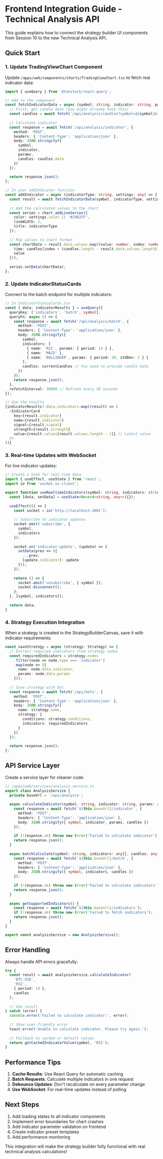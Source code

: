 # Frontend Integration Guide - Technical Analysis API

This guide explains how to connect the strategy builder UI components from Session 10 to the new Technical Analysis API.

## Quick Start

### 1. Update TradingViewChart Component

Update `/apps/web/components/charts/TradingViewChart.tsx` to fetch real indicator data:

```typescript
import { useQuery } from '@tanstack/react-query';

// Add to the component
const fetchIndicatorData = async (symbol: string, indicator: string, params: any) => {
  // First, get candle data (you might already have this)
  const candles = await fetch(`/api/analysis/candles?symbol=${symbol}&limit=100`).then(r => r.json());
  
  // Calculate indicator
  const response = await fetch('/api/analysis/indicator', {
    method: 'POST',
    headers: { 'Content-Type': 'application/json' },
    body: JSON.stringify({
      symbol,
      indicator,
      params,
      candles: candles.data
    })
  });
  
  return response.json();
};

// In your addIndicator function
const addIndicator = async (indicatorType: string, settings: any) => {
  const result = await fetchIndicatorData(symbol, indicatorType, settings);
  
  // Add the calculated values to the chart
  const series = chart.addLineSeries({
    color: settings.color || '#2962FF',
    lineWidth: 2,
    title: indicatorType
  });
  
  // Map values to chart format
  const chartData = result.data.values.map((value: number, index: number) => ({
    time: candles[index + (candles.length - result.data.values.length)].time,
    value
  }));
  
  series.setData(chartData);
};
```

### 2. Update IndicatorStatusCards

Connect to the batch endpoint for multiple indicators:

```typescript
// In IndicatorStatusCards.tsx
const { data: indicatorResults } = useQuery({
  queryKey: ['indicators', 'batch', symbol],
  queryFn: async () => {
    const response = await fetch('/api/analysis/batch', {
      method: 'POST',
      headers: { 'Content-Type': 'application/json' },
      body: JSON.stringify({
        symbol,
        indicators: [
          { name: 'RSI', params: { period: 14 } },
          { name: 'MACD' },
          { name: 'BOLLINGER', params: { period: 20, stdDev: 2 } }
        ],
        candles: currentCandles // You need to provide candle data
      })
    });
    return response.json();
  },
  refetchInterval: 30000 // Refresh every 30 seconds
});

// Use the results
{indicatorResults?.data.indicators.map((result) => (
  <IndicatorCard
    key={result.indicator}
    name={result.indicator}
    signal={result.signal}
    strength={result.strength}
    value={result.values[result.values.length - 1]} // Latest value
  />
))}
```

### 3. Real-time Updates with WebSocket

For live indicator updates:

```typescript
// Create a hook for real-time data
import { useEffect, useState } from 'react';
import io from 'socket.io-client';

export function useRealtimeIndicators(symbol: string, indicators: string[]) {
  const [data, setData] = useState<Record<string, any>>({});
  
  useEffect(() => {
    const socket = io('http://localhost:3001');
    
    // Subscribe to indicator updates
    socket.emit('subscribe', {
      symbol,
      indicators
    });
    
    socket.on('indicator-update', (update) => {
      setData(prev => ({
        ...prev,
        [update.indicator]: update
      }));
    });
    
    return () => {
      socket.emit('unsubscribe', { symbol });
      socket.disconnect();
    };
  }, [symbol, indicators]);
  
  return data;
}
```

### 4. Strategy Execution Integration

When a strategy is created in the StrategyBuilderCanvas, save it with indicator requirements:

```typescript
const saveStrategy = async (strategy: Strategy) => {
  // Extract required indicators from strategy nodes
  const requiredIndicators = strategy.nodes
    .filter(node => node.type === 'indicator')
    .map(node => ({
      name: node.data.indicator,
      params: node.data.params
    }));
  
  // Save strategy with bot
  const response = await fetch('/api/bots', {
    method: 'POST',
    headers: { 'Content-Type': 'application/json' },
    body: JSON.stringify({
      name: strategy.name,
      strategy: {
        conditions: strategy.conditions,
        indicators: requiredIndicators
      }
    })
  });
  
  return response.json();
};
```

## API Service Layer

Create a service layer for cleaner code:

```typescript
// /apps/web/services/analysis.service.ts
export class AnalysisService {
  private baseUrl = '/api/analysis';
  
  async calculateIndicator(symbol: string, indicator: string, params: any, candles: any[]) {
    const response = await fetch(`${this.baseUrl}/indicator`, {
      method: 'POST',
      headers: { 'Content-Type': 'application/json' },
      body: JSON.stringify({ symbol, indicator, params, candles })
    });
    
    if (!response.ok) throw new Error('Failed to calculate indicator');
    return response.json();
  }
  
  async batchCalculate(symbol: string, indicators: any[], candles: any[]) {
    const response = await fetch(`${this.baseUrl}/batch`, {
      method: 'POST',
      headers: { 'Content-Type': 'application/json' },
      body: JSON.stringify({ symbol, indicators, candles })
    });
    
    if (!response.ok) throw new Error('Failed to calculate indicators');
    return response.json();
  }
  
  async getSupportedIndicators() {
    const response = await fetch(`${this.baseUrl}/indicators`);
    if (!response.ok) throw new Error('Failed to fetch indicators');
    return response.json();
  }
}

export const analysisService = new AnalysisService();
```

## Error Handling

Always handle API errors gracefully:

```typescript
try {
  const result = await analysisService.calculateIndicator(
    'BTC-USD',
    'RSI',
    { period: 14 },
    candles
  );
  
  // Use result
} catch (error) {
  console.error('Failed to calculate indicator:', error);
  
  // Show user-friendly error
  toast.error('Unable to calculate indicator. Please try again.');
  
  // Fallback to cached or default values
  return getCachedIndicatorValue(symbol, 'RSI');
}
```

## Performance Tips

1. **Cache Results**: Use React Query for automatic caching
2. **Batch Requests**: Calculate multiple indicators in one request
3. **Debounce Updates**: Don't recalculate on every parameter change
4. **Use WebSocket**: For real-time updates instead of polling

## Next Steps

1. Add loading states to all indicator components
2. Implement error boundaries for chart crashes
3. Add indicator parameter validation on frontend
4. Create indicator preset templates
5. Add performance monitoring

This integration will make the strategy builder fully functional with real technical analysis calculations!

